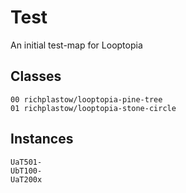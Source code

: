 Test
====

An initial test-map for Looptopia

Classes
-------

```
00 richplastow/looptopia-pine-tree
01 richplastow/looptopia-stone-circle
```

Instances
---------

```
UaT501-
UbT100-
UaT200x
```
